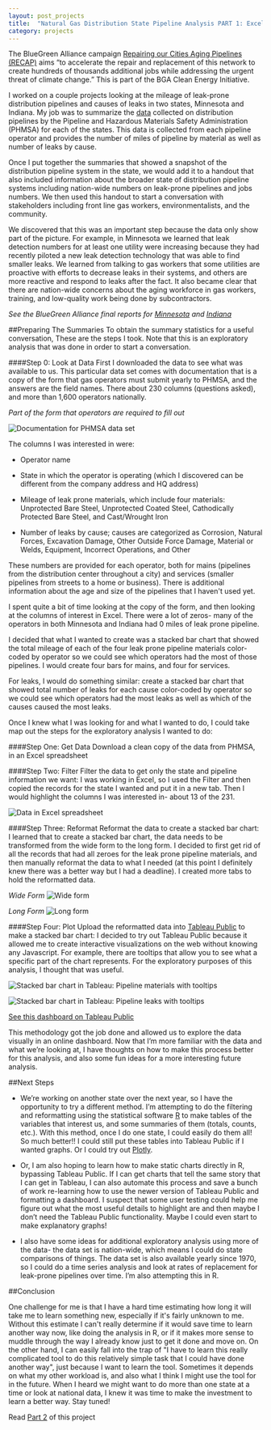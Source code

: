 ```yaml
---
layout: post_projects
title:  "Natural Gas Distribution State Pipeline Analysis PART 1: Excel and Tableau Public"
category: projects
---
```


The BlueGreen Alliance campaign [Repairing our Cities Aging Pipelines (RECAP)](http://www.bluegreenalliance.org/news/publications/NaturalGas_BiFold_R8_HighRes.pdf) aims “to accelerate the repair and replacement of this network to create hundreds of thousands additional jobs while addressing the urgent threat of climate change.” This is part of the BGA Clean Energy Initiative.

I worked on a couple projects looking at the mileage of leak-prone distribution pipelines and causes of leaks in two states, Minnesota and Indiana. My job was to summarize the [data](http://phmsa.dot.gov/portal/site/PHMSA/menuitem.6f23687cf7b00b0f22e4c6962d9c8789/?vgnextoid=a872dfa122a1d110VgnVCM1000009ed07898RCRD&vgnextchannel=3430fb649a2dc110VgnVCM1000009ed07898RCRD&vgnextfmt=print) collected on distribution pipelines by the Pipeline and Hazardous Materials Safety Administration (PHMSA) for each of the states. This data is collected from each pipeline operator and provides the number of miles of pipeline by material as well as number of leaks by cause. 

Once I put together the summaries that showed a snapshot of the distribution pipeline system in the state, we would add it to a handout that also included information about the broader state of distribution pipeline systems including nation-wide numbers on leak-prone pipelines and jobs numbers. We then used this handout to start a conversation with stakeholders including front line gas workers, environmentalists, and the community. 

We discovered that this was an important step because the data only show part of the picture. For example, in Minnesota we learned that leak detection numbers for at least one utility were increasing because they had recently piloted a new leak detection technology that was able to find smaller leaks. We learned from talking to gas workers that some utilities are proactive with efforts to decrease leaks in their systems, and others are more reactive and respond to leaks after the fact. It also became clear that there are nation-wide concerns about the aging workforce in gas workers, training, and low-quality work being done by subcontractors.

_See the BlueGreen Alliance final reports for [Minnesota](http://www.bluegreenalliance.org/news/latest/minnesota-natural-gas-distribution-pipeline-project) and [Indiana](http://www.bluegreenalliance.org/news/publications/taking-stock-opportunities-and-challenges-in-indianas-natural-gas-distribution-system)_

##Preparing The Summaries
To obtain the summary statistics for a useful conversation, These are the steps I took. Note that this is an exploratory analysis that was done in order to start a conversation.

####Step 0: Look at Data
First I downloaded the data to see what was available to us. This particular data set comes with documentation that is a copy of the form that gas operators must submit yearly to PHMSA, and the answers are the field names. There about 230 columns (questions asked), and more than 1,600 operators nationally.

_Part of the form that operators are required to fill out_

![Documentation for PHMSA data set](/images/2015/phmsa_documentation.png)

The columns I was interested in were:

* Operator name

* State in which the operator is operating (which I discovered can be different from the company address and HQ address)

* Mileage of leak prone materials, which include four materials: Unprotected Bare Steel, Unprotected Coated Steel, Cathodically Protected Bare Steel, and Cast/Wrought Iron

* Number of leaks by cause; causes are categorized as Corrosion, Natural Forces, Excavation Damage, Other Outside Force Damage, Material or Welds, Equipment, Incorrect Operations, and Other

These numbers are provided for each operator, both for mains (pipelines from the distribution center throughout a city) and services (smaller pipelines from streets to a home or business). There is additional information about the age and size of the pipelines that I haven't used yet.

I spent quite a bit of time looking at the copy of the form, and then looking at the columns of interest in Excel. There were a lot of zeros- many of the operators in both Minnesota and Indiana had 0 miles of leak prone pipeline.

I decided that what I wanted to create was a stacked bar chart that showed the total mileage of each of the four leak prone pipeline materials color-coded by operator so we could see which operators had the most of those pipelines. I would create four bars for mains, and four for services.

For leaks, I would do something similar: create a stacked bar chart that showed total number of leaks for each cause color-coded by operator so we could see which operators had the most leaks as well as which of the causes caused the most leaks.

Once I knew what I was looking for and what I wanted to do, I could take map out the steps for the exploratory analysis I wanted to do:

####Step One: Get Data
Download a clean copy of the data from PHMSA, in an Excel spreadsheet

####Step Two: Filter
Filter the data to get only the state and pipeline information we want: I was working in Excel, so I used the Filter and then copied the records for the state I wanted and put it in a new tab. Then I would highlight the columns I was interested in- about 13 of the 231.

![Data in Excel spreadsheet](/images/2015/IN_gas_excel.PNG)

####Step Three: Reformat
Reformat the data to create a stacked bar chart: I learned that to create a stacked bar chart, the data needs to be transformed from the wide form to the long form. I decided to first get rid of all the records that had all zeroes for the leak prone pipeline materials, and then manually reformat the data to what I needed (at this point I definitely knew there was a better way but I had a deadline). I created more tabs to hold the reformatted data.

_Wide Form_
 ![Wide form](/images/2015/IN_materials_wide.PNG)

_Long Form_
 ![Long form](/images/2015/IN_materials_long.PNG)

####Step Four: Plot
Upload the reformatted data into [Tableau Public](https://public.tableau.com/s/) to make a stacked bar chart: I decided to try out Tableau Public because it allowed me to create interactive visualizations on the web without knowing any Javascript. For example, there are tooltips that allow you to see what a specific part of the chart represents. For the exploratory purposes of this analysis, I thought that was useful.

![Stacked bar chart in Tableau: Pipeline materials with tooltips](/images/2015/IN_tableau.png)

![Stacked bar chart in Tableau: Pipeline leaks with tooltips](/images/2015/IN_tableau2.png)

[See this dashboard on Tableau Public](https://public.tableau.com/views/INNaturalGasDistributionPipelines/INLeaksandLeakProneMaterials?:embed=y&:display_count=yes&:showTabs=y)

This methodology got the job done and allowed us to explore the data visually in an online dashboard. Now that I’m more familiar with the data and what we’re looking at, I have thoughts on how to make this process better for this analysis, and also some fun ideas for a more interesting future analysis.

##Next Steps

* We’re working on another state over the next year, so I have the opportunity to try a different method. I’m attempting to do the filtering and reformatting using the statistical software [R](https://www.r-project.org/) to make tables of the variables that interest us, and some summaries of them (totals, counts, etc.). With this method, once I do one state, I could easily do them all! So much better!! I could still put these tables into Tableau Public if I wanted graphs. Or I could try out [Plotly](https://plot.ly/).

* Or, I am also hoping to learn how to make static charts directly in R, bypassing Tableau Public. If I can get charts that tell the same story that I can get in Tableau, I can also automate this process and save a bunch of work re-learning how to use the newer version of Tableau Public and formatting a dashboard. I suspect that some user testing could help me figure out what the most useful details to highlight are and then maybe I don’t need the Tableau Public functionality. Maybe I could even start to make explanatory graphs!

* I also have some ideas for additional exploratory analysis using more of the data- the data set is nation-wide, which means I could do state comparisons of things. The data set is also available yearly since 1970, so I could do a time series analysis and look at rates of replacement for leak-prone pipelines over time. I’m also attempting this in R.

##Conclusion

One challenge for me is that I have a hard time estimating how long it will take me to learn something new, especially if it's fairly unknown to me. Without this estimate I can't really determine if it would save time to learn another way now, like doing the analysis in R, or if it makes more sense to muddle through the way I already know just to get it done and move on. On the other hand, I can easily fall into the trap of "I have to learn this really complicated tool to do this relatively simple task that I could have done another way", just because I want to learn the tool. Sometimes it depends on what my other workload is, and also what I think I might use the tool for in the future. When I heard we might want to do more than one state at a time or look at national data, I knew it was time to make the investment to learn a better way. Stay tuned!

Read [Part 2](/projects/2015/12/07/PHMSA_part1.html) of this project





